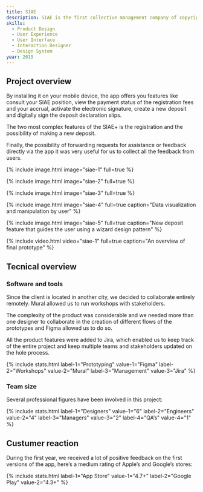 ```yaml
---
title: SIAE
description: SIAE is the first collective management company of copyright in Italy. I collaborated with them in the creation of the first app SIAE+ that supports all the major services of the company.
skills:
  - Product Design
  - User Experience
  - User Interface
  - Interaction Designer
  - Design System
year: 2019
---
```


## Project overview

By installing it on your mobile device, the app offers you features like consult your SIAE position, view the payment status of the registration fees and your accrual, activate the electronic signature, create a new deposit and digitally sign the deposit declaration slips.

The two most complex features of the SIAE+ is the registration and the possibility of making a new deposit.

Finally, the possibility of forwarding requests for assistance or feedback directly via the app it was very useful for us to collect all the feedback from users.

{% include image.html image="siae-1" full=true %}

{% include image.html image="siae-2" full=true %}

{% include image.html image="siae-3" full=true %}

{% include image.html image="siae-4" full=true caption="Data visualization and manipulation by user" %}

{% include image.html image="siae-5" full=true caption="New deposit feature that guides the user using a wizard design pattern" %}

{% include video.html video="siae-1" full=true caption="An overview of final prototype" %}

## Tecnical overview

### Software and tools

Since the client is located in another city, we decided to collaborate entirely remotely. Mural allowed us to run workshops with stakeholders.

The complexity of the product was considerable and we needed more than one designer to collaborate in the creation of different flows of the prototypes and Figma allowed us to do so. 

All the product features were added to Jira, which enabled us to keep track of the entire project and keep multiple teams and stakeholders updated on the hole process.

{% include stats.html label-1="Prototyping" value-1="Figma" label-2="Workshops" value-2="Mural" label-3="Management" value-3="Jira" %}

### Team size

Several professional figures have been involved in this project:

{% include stats.html label-1="Designers" value-1="6" label-2="Engineers" value-2="4" label-3="Managers" value-3="2" label-4="QA’s" value-4="1" %}

## Custumer reaction

During the first year, we received a lot of positive feedback on the first versions of the app, here’s a medium rating of Apple’s and Google’s stores:

{% include stats.html label-1="App Store" value-1="4.7+" label-2="Google Play" value-2="4.3+" %}